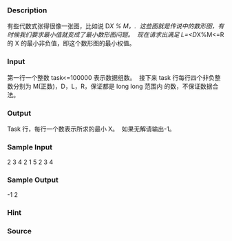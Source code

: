
### Description
有些代数式张得很像一张图，比如说 D*X % M。. 
这些图就是传说中的数形图，有时候我们要求最小值就变成了最小数形图问题。 
现在请求出满足 L=<D*X%M<=R 的 X 的最小非负值，即这个数形图的最小权值。 



### Input
第一行一个整数 task<=100000 表示数据组数。 
接下来 task 行每行四个非负整数分别为 M(正数)，D，L，R，保证都是 long long 范围内
的数，不保证数据合法。 


### Output
Task 行，每行一个数表示所求的最小 X。 
如果无解请输出-1。 


### Sample Input
2 
3 4 2 1 
5 2 3 4 
### Sample Output
-1 
2 
### Hint

### Source
